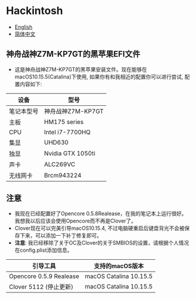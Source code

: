 # Hackintosh <br>
* [English](https://github.com/Xin9912/Hackintosh/blob/master/README.md)
* [简体中文](https://github.com/Xin9912/Hackintosh/blob/master/README_cn.md)
&emsp;
## 神舟战神Z7M-KP7GT的黑苹果EFI文件
* 这是神舟战神Z7M-KP7GT的黑苹果安装文件。现在能够在macOS10.15.5(Catalina)下使用, 如果你有和我相近的配置你可以进行尝试, 配置内容如下:

| 设备 | 型号 |
| ---- | ---- |
| 笔记本型号 |神舟战神Z7M-KP7GT |
| 主板 |HM175 series |
| CPU | Intel i7-7700HQ |
| 集显 | UHD630 |
| 独显 | Nvidia GTX 1050ti |
| 声卡 | ALC269VC |
| 无线网卡 | Brcm943224 |

## 注意
* 我现在已经配置好了Opencore 0.5.8Realease，在我的笔记本上运行很好。我想我以后应该会使用Opencore而不再是Clover了。<br>
* Clover现在可以完美引导macOS10.15.4, 不过电脑硬重启后键盘背光不会被保存下来，可以添加一下补丁修复即可。
* **注意**: 我已经移除了关于OC及Clover的关于SMBIOS的设置，请根据个人情况在config.plist添加信息。<br>

| 引导工具 | 支持的macOS版本 |
| ---- | ---- |
| Opencore 0.5.9 Realease | macOS Catalina 10.15.5 |
|Clover 5112 (停止更新) | macOS Catalina 10.15.5 |

